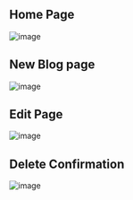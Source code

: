 ## Home Page
![image](https://github.com/user-attachments/assets/5de7783a-dcd3-4c90-b004-91212b87f36e)
## New Blog page
![image](https://github.com/user-attachments/assets/8115760a-9fd1-4136-8ad9-78082a78baf1)
## Edit Page
![image](https://github.com/user-attachments/assets/56371b9a-ee6d-4bb0-8e1b-b305866795d3)
## Delete Confirmation
![image](https://github.com/user-attachments/assets/7fe5943f-65ed-4929-ab7b-731804ff08fb)
